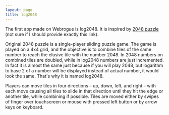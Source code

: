 ```yaml
---
layout: page
title: log2048
---
```


The first app made on Webrogue is log2048. 
It is inspired by [2048 puzzle](https://github.com/gabrielecirulli/2048) (not sure if I should provide exactly this link). 

Original 2048 puzzle is a single-player sliding puzzle game. 
The game is played on a 4x4 grid, and the objective is to combine tiles of the same number to reach the elusive tile with the number 2048. 
In 2048 numbers on combined tiles are doubled, while in log2048 numbers are just incremented.
In fact it is almost the same just because if you will play 2048, but logarithm to base 2 of a number will be displayed instead of actual number, it would look the same. 
That's why it is named log2048.

Players can move tiles in four directions – up, down, left, and right – with each move causing all tiles to slide in that direction until they hit the edge or another tile, while combining if possible.
Tiles are moved either by swipes of finger over touchscreen or mouse with pressed left button or by arrow keys on keyboard.
